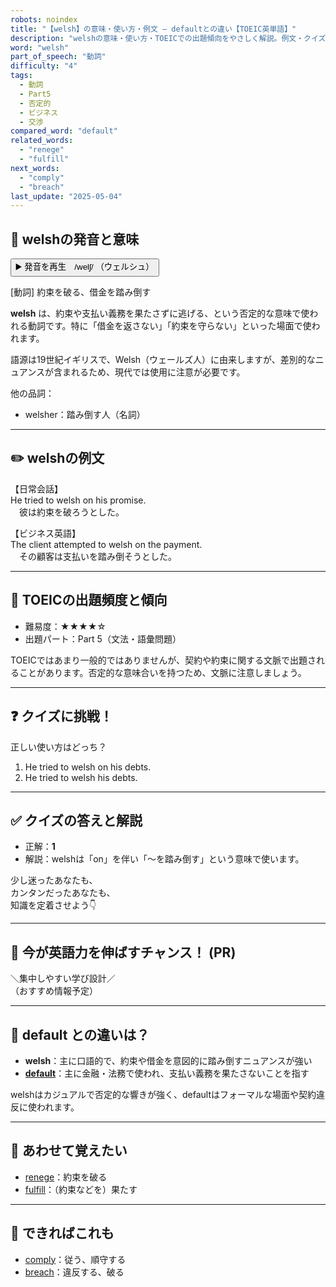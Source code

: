 ```yaml
---
robots: noindex
title: "【welsh】の意味・使い方・例文 ― defaultとの違い【TOEIC英単語】"
description: "welshの意味・使い方・TOEICでの出題傾向をやさしく解説。例文・クイズ付きでdefaultとの違いもわかりやすく学べます。"
word: "welsh"
part_of_speech: "動詞"
difficulty: "4"
tags:
  - 動詞
  - Part5
  - 否定的
  - ビジネス
  - 交渉
compared_word: "default"
related_words:
  - "renege"
  - "fulfill"
next_words:
  - "comply"
  - "breach"
last_update: "2025-05-04"
---
```


## 🔰 welshの発音と意味

<button class="play-audio" onclick="playTTS('welsh')">
  <span class="play-audio-main">
    ▶️ 発音を再生　/welʃ/
  </span>
  <span class="play-audio-sub">
    （ウェルシュ）
  </span>
</button>

[動詞] 約束を破る、借金を踏み倒す

**welsh** は、約束や支払い義務を果たさずに逃げる、という否定的な意味で使われる動詞です。特に「借金を返さない」「約束を守らない」といった場面で使われます。

語源は19世紀イギリスで、Welsh（ウェールズ人）に由来しますが、差別的なニュアンスが含まれるため、現代では使用に注意が必要です。

他の品詞：  
- welsher：踏み倒す人（名詞）

---

## ✏️ welshの例文

【日常会話】  
He tried to welsh on his promise.  
　彼は約束を破ろうとした。

【ビジネス英語】  
The client attempted to welsh on the payment.  
　その顧客は支払いを踏み倒そうとした。

---

## 🎯 TOEICの出題頻度と傾向

- 難易度：★★★★☆
- 出題パート：Part 5（文法・語彙問題）

TOEICではあまり一般的ではありませんが、契約や約束に関する文脈で出題されることがあります。否定的な意味合いを持つため、文脈に注意しましょう。

---

## ❓ クイズに挑戦！

正しい使い方はどっち？

1. He tried to welsh on his debts.  
2. He tried to welsh his debts.

---

## ✅ クイズの答えと解説

- 正解：**1**
- 解説：welshは「on」を伴い「～を踏み倒す」という意味で使います。

少し迷ったあなたも、  
カンタンだったあなたも、  
知識を定着させよう👇️

---

## 🚀 今が英語力を伸ばすチャンス！ (PR)

<div class="info-center">
＼集中しやすい学び設計／<br>  
（おすすめ情報予定）
</div>

---

## 🤔  default との違いは？

- **welsh**：主に口語的で、約束や借金を意図的に踏み倒すニュアンスが強い
- **[default](/word/default)**：主に金融・法務で使われ、支払い義務を果たさないことを指す

welshはカジュアルで否定的な響きが強く、defaultはフォーマルな場面や契約違反に使われます。

---

## 🧩 あわせて覚えたい

- [renege](/word/renege)：約束を破る
- [fulfill](/word/fulfill)：（約束などを）果たす

---

## 📖 できればこれも

- [comply](/word/comply)：従う、順守する
- [breach](/word/breach)：違反する、破る

<!-- cvid: aid10_bid38 -->
